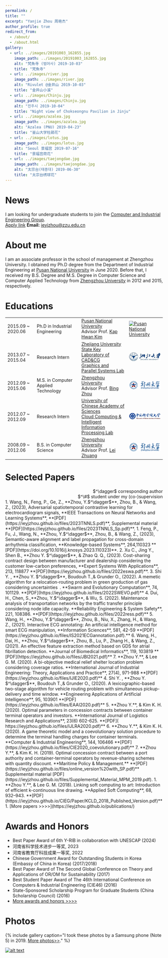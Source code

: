 ```yaml
---
permalink: /
title: ""
excerpt: "Yanjie Zhou 周艳杰"
author_profile: true
redirect_from: 
  - /about/
  - /about.html
gallery:
  - url: ../images/20191003_162855.jpg
    image_path: ../images/20191003_162855.jpg
    alt: "梵魚寺 (범어사) 2019-10-03"
    title: "梵魚寺"
  - url: ../images/river.jpg
    image_path: ../images/river.jpg
    alt: "Rivulet @金井山 2019-10-03"
    title: "金井山小溪"    
  - url: ../images/Chinju.jpg
    image_path: ../images/Chinju.jpg
    alt: "진주시 2019-10-04"
    title: "Night view of Chokseongnu Pavilion in Jinju"
  - url: ../images/azalea.jpg
    image_path: ../images/azalea.jpg
    alt: "Azalea (PNU) 2019-04-23"
    title: "釜山大学杜鹃花"
  - url: ../images/lotus.jpg
    image_path: ../images/lotus.jpg
    alt: "Seoul 景福宫 2019-07-16"
    title: "景福宫荷花"
  - url: ../images/taejongdae.jpg
    image_path: ../images/taejongdae.jpg
    alt: "太宗台(태종대) 2019-06-30"
    title: "太宗台绣球花"
---
```

News
======

I am looking for undergraduate students to join the [Computer and Industrial Engineering Group](https://ieyjzhou.github.io/lab/).
<br>[Apply link](https://ieyjzhou.github.io/lab/Openpositions.html) 
**Email:** ieyjzhou@zzu.edu.cn


About me
======
I am an associate professor in the school of management at Zhengzhou University. I obtained my Ph.D degree from  the Department of Industrial Engineering at [Pusan National University](http://www.pusan.ac.kr) in June 2020. Before that, I received my B.S. Degree and M.S. Degree in Computer Science and Computer Applied Technology from [Zhengzhou University](http://www.zzu.edu.cn) in 2012 and 2015, respectively. 


Educations
======
  
<table   style="border-collapse: collapse; border: none;">  
  <tr style="border-collapse: collapse; border: none;">    
    <td style="border-collapse: collapse; border: none;">2015.09 ~ 2020.06</td>    
    <td style="border-collapse: collapse; border: none;">Ph.D in Industrial Engineering</td>    
    <td style="border-collapse: collapse; border: none;"><a href="http://www.pusan.ac.kr/">Pusan National University</a><br>Advisor Prof. <a href="https://scholar.google.com/citations?user=MRFdiCQAAAAJ&hl=en">Kap Hwan Kim</a> </td>  
    <td style="border-collapse: collapse; border: none;"><a href="http://www.pusan.ac.kr/"> <img src="http://www.pusan.ac.kr/_contents/kor/_Img/Layout/logo.png" alt="Pusan National University"></a> </td>  
  </tr>  
   <tr style="border-collapse: collapse; border: none;">    
    <td style="border-collapse: collapse; border: none;">2013.07 ~ 2015.04 </td>    
    <td style="border-collapse: collapse; border: none;">Research Intern </td>    
    <td style="border-collapse: collapse; border: none;"><a href="http://www.zju.edu.cn/">Zhejiang University</a><br>  <a href="http://www.cad.zju.edu.cn/">State Key Laboratory of CAD&CG</a> 
   <br>  <a href="http://www.gaps-zju.org/">Graphics and Parallel Systems Lab</a> </td>  
    <td style="border-collapse: collapse; border: none;"><a href="http://www.zju.edu.cn/"> <img src="../images/zjulogo.jpg" alt="Zhejiang University"></a> </td>  
  </tr>  
 <tr style="border-collapse: collapse; border: none;">    
    <td style="border-collapse: collapse; border: none;">2012.09 ~ 2015.06 </td>    
    <td style="border-collapse: collapse; border: none;">M.S. in Computer Applied Technology</td>    
    <td style="border-collapse: collapse; border: none;"><a href="http://www.zzu.edu.cn/">Zhengzhou University</a><br>Advisor Prof. <a href="http://xg.zzu.edu.cn/bdsd/1502183295270.jhtml">Bing Zhou</a> </td>  
    <td style="border-collapse: collapse; border: none;"><a href="http://www.zzu.edu.cn/"> <img src="../images/zzulogo.png" alt="Zhengzhou University"></a> </td>  
  </tr> 
    
   <tr style="border-collapse: collapse; border: none;">    
    <td style="border-collapse: collapse; border: none;">2012.07 ~ 2012.09 </td>    
    <td style="border-collapse: collapse; border: none;">Research Intern </td>    
    <td style="border-collapse: collapse; border: none;"><a href="https://www.ucas.ac.cn/">University of Chinese Academy of Sciences</a><br>  <a href="http://feds.ac.cn/">Cloud Computing & <br>Intelligent Information Processing Lab</a> 
  </td>  
    <td style="border-collapse: collapse; border: none;"><a href="https://www.ucas.ac.cn/"> <img src="../images/UCAS_Logo.png" alt="University of Chinese Academy of Sciences"></a> </td>  
  </tr>  
 <tr style="border-collapse: collapse; border: none;">    
    <td style="border-collapse: collapse; border: none;">2008.09 ~ 2012.06 </td>    
    <td style="border-collapse: collapse; border: none;">B.S. in Computer Science </td>    
    <td style="border-collapse: collapse; border: none;"><a href="http://www.zzu.edu.cn/">Zhengzhou University</a><br>Advisor Prof. <a href="http://xg.zzu.edu.cn/bdsd/1502181273959.jhtml">Lei Zhuang</a> </td>  
    <td style="border-collapse: collapse; border: none;"><a href="http://www.zzu.edu.cn/"> <img src="../images/zzulogo.png" alt="Zhengzhou University"></a> </td>  
  </tr> 
  </table>

 
Selected Papers
======

<div style="text-align: right"> $^\dagger$ corresponding author <br /> $^\#$ student under my (co-)supervision </div>
1. Wang, N., Feng, P., Ge, Z., **Zhou, Y.$^\dagger$**, Zhou, B., & Wang, Z., (2023), Adversarial spatiotemporal contrastive learning for electrocardiogram signals, **IEEE Transactions on Neural Networks and Learning Systems**, **[PDF](https://ieyjzhou.github.io/files/2023TNNLS.pdf)**, Supplemental material **[PDF](https://ieyjzhou.github.io/files/2023TNNLS_Sp.pdf)**.
1. Feng, P., Fu, J., Wang, N., **Zhou, Y.$^\dagger$**, Zhou, B., & Wang, Z., (2023), Semantic-aware alignment and label propagation for cross-domain arrhythmia classification, **Knowledge-based Systems**, 264,110323 **[PDF](https://doi.org/10.1016/j.knosys.2023.110323)**.
2.  Xu C., Jing Y., Shen B., **Zhou Y. $^\dagger$**, & Zhao Q. Q., (2023). Cost-sharing contract design between manufacturer and dealership considering the customer low-carbon preferences, **Expert Systems With Applications**, 213, 118877 **[PDF](https://ieyjzhou.github.io/files/2022eswa.pdf)**.
3. Shi Y. , **Zhou Y. $^\dagger$**, Boudouh T.,& Grunder O., (2022). A memetic algorithm for a relocation-routing problem in green groduction of gas considering uncertainties  . **Swarm and Evolutionary Computation**, 74, 101129. **[PDF](https://ieyjzhou.github.io/files/2022SWEVO.pdf)** 
4. Dui, H., Chen, S.,**Zhou, Y.$^\dagger$**, & Wu, S. (2022). Maintenance analysis of transportation networks by the traffic transfer principle considering node idle capacity. **Reliability Engineering & System Safety**, 221, 108386. **[PDF](https://ieyjzhou.github.io/files/2022ress.pdf)** 
5. Wang, H., **Zhou, Y.$^\dagger$**, Zhou, B., Niu, X., Zhang, H., & Wang, Z., (2021). Interactive ECG annotating: An artificial intelligence method for smart ECG manipulation, **Information Sciences**, 581, 42-59 **[PDF](https://ieyjzhou.github.io/files/IS2021ECGannotation.pdf).**
6. Wang, H., Dai, H., **Zhou, Y.$^\dagger$**, Zhou, B., Lu, P., Zhang H., & Wang, Z., (2021). An effective feature extraction method based on GDS for atrial fibrillation detection. **Journal of Biomedical Informatics**, 119, 103819 **[PDF](https://ieyjzhou.github.io/files/JBI2021.pdf)**
7. **Zhou Y.**, & Lee G. M. (2020). A bi-objective medical relief shelter location problem considering coverage ratios.  **International Journal of Industrial Engineering:
Theory, Applications and Practice**, 27(4), 971-988 **[PDF](https://ieyjzhou.github.io/files/IJIE2020.pdf)**
4. Shi Y. , **Zhou Y. $^\dagger$**, Boudouh T.,& Grunder O., (2020). A lexicographic-based two-stage algorithm for vehicle routing problem with simultaneous pickup-delivery and time window. **Engineering Applications of Artificial Intelligence**, 95, 103901 **[PDF](https://ieyjzhou.github.io/files/EAAI2020.pdf)**
5. **Zhou Y.**, & Kim K. H. (2020). Optimal parameters in concession contracts between container terminal operators and investors. **International Journal of Logistics Research and Applications**, 23(6) 602-625. **[PDF]( https://ieyjzhou.github.io/files/IJLRA2020.pdf)** 
6. **Zhou Y.**, & Kim K. H. (2020). A game theoretic model and a coevolutionary solution procedure to determine the terminal handling charges for container terminals. **Computer & Industrial Engineering**, 144, 106466 **[PDF](https://ieyjzhou.github.io/files/CIE2020_coevolutionary.pdf)**
7. **Zhou Y.**, & Kim K. H. (2019). Optimal concession contract between a port authority and container-terminal operators by revenue-sharing schemes with quantity discount. **Maritime Policy & Management.** **[PDF](https://ieyjzhou.github.io/files/online_version%20with_SP.pdf)** Supplemental material [PDF](https://ieyjzhou.github.io/files/Supplemental_Material_MPM_2019.pdf).
1. **Zhou Y.**, & Lee G. M. (2018). Linking soft computing to art: Introduction of efficient k-continuous line drawing. **Applied Soft Computing**, 68, 932–943. **[PDF](https://ieyjzhou.github.io/CIEG/Paper/KCLD_2018_Published_Version.pdf)**
1.  [More papers >>>>](https://ieyjzhou.github.io/publications/)
 
 
Awards and Honors
======
   * Best Paper Award of 6th Y-RIB in collaboration with UNESCAP (2024)
   * 河南省科学技术进步一等奖, 2023
   * 河南省教育厅科技成果一等奖, 2022
   * Chinese Government Award for Outstanding Students in Korea (Embassy of China in Korea) (2017/2018)
   * Best Paper Award of The Second Global Conference on Theory and Applications of OR/OM for Sustainability (2017)
   * Best Student Paper Award of The 46th International Conference on Computers & Industrial Engineering (CIE46) (2016)
   * State-Sponsored Scholarship Program for Graduate Students (China Scholarship Council) (2016) 
   * [More awards and honors >>>>](https://ieyjzhou.github.io/YanjieZhou/AwardsandHonors.html)
   
Photos
======  
{% include gallery caption="I took these photos by a Samsung phone (Note 5) in 2019. [More photos>>](https://ieyjzhou.github.io/portfolio/)." %}
 
 
<a href="http://info.flagcounter.com/opgi"> ![alt text](http://s09.flagcounter.com/count2/opgi/bg_FFFFFF/txt_000000/border_CCCCCC/columns_8/maxflags_24/viewers_1/labels_1/pageviews_1/flags_1/percent_1/)</a>
 
